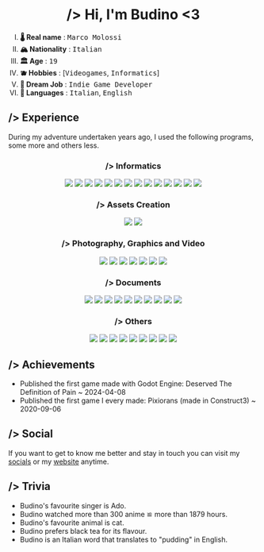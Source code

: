 <h1 align="center"> /> Hi, I'm <b>Budino</b> <3 </h1>


<ol type="I">
	<li><b>🌡️ Real name</b> : <kbd>Marco Molossi</kbd></li>
	<li><b>🏔️ Nationality</b> : <kbd>Italian</kbd></li>
	<li><b>🏛️ Age</b> : <kbd>19</kbd></li>
	<li><b>🫐 Hobbies</b> : [<kbd>Videogames</kbd>, <kbd>Informatics</kbd>]</li>
	<li><b>🌱 Dream Job</b> : <kbd>Indie Game Developer</kbd></li>
	<li><b>🍃 Languages</b> : <kbd>Italian</kbd>, <kbd>English</kbd></li>
</ol>

<h2> /> Experience </h2>

<p> During my adventure undertaken years ago, I used the following programs, some more and others less. </p>

<h3 align="center"> /> Informatics</h3>

<p align="center">
  <img src="https://img.shields.io/badge/Python-3.10-ffffff?style=for-the-badge&logo=python&logoColor=ffffff&labelColor=3776AB&color=ffffff">
  <img src="https://img.shields.io/badge/HTML-5-ffffff?style=for-the-badge&logo=html5&logoColor=ffffff&labelColor=E34F26&color=ffffff">
  <img src="https://img.shields.io/badge/CSS-3-ffffff?style=for-the-badge&logo=css3&logoColor=ffffff&labelColor=1572B6&color=ffffff">
  <img src="https://img.shields.io/badge/Markdown-000000?style=for-the-badge&logo=markdown&logoColor=ffffff&labelColor=000000">
  <img src="https://img.shields.io/badge/Git-2.39.1-ffffff?style=for-the-badge&logo=git&logoColor=ffffff&labelColor=F05032&color=ffffff">
  <img src="https://img.shields.io/badge/Visual_Studio_Code-007ACC?style=for-the-badge&logo=visualstudiocode&logoColor=ffffff&labelColor=007ACC">
  <img src="https://img.shields.io/badge/PyCharm-%23000000?style=for-the-badge&logo=pycharm&logoColor=ffffff&labelColor=%23000000">
  <img src="https://img.shields.io/badge/Code%3A%3ABlocks-%2341AD48?style=for-the-badge&logo=codeblocks&logoColor=ffffff&labelColor=%2341AD48">
  <img src="https://img.shields.io/badge/Atom-%23000000?style=for-the-badge&logoColor=ffffff&labelColor=000000">
  <img src="https://img.shields.io/badge/Godot-4.2.1-478CBF?style=for-the-badge&logo=Godot%20Engine&logoColor=%23FFFFFF&labelColor=478CBF&color=ffffff">
  <img src="https://img.shields.io/badge/Construct-3-ffffff?style=for-the-badge&logo=construct3&logoColor=000000&labelColor=cdb891">
  <img src="https://img.shields.io/badge/GameMaker-000000?style=for-the-badge&logo=gamemaker&logoColor=ffffff&labelColor=000000">
  <img src="https://img.shields.io/badge/RenPy-%23FF7F7F?style=for-the-badge&logo=renpy&logoColor=ffffff&labelColor=%23FF7F7F">
  <img src="https://img.shields.io/badge/Roblox_Studio-%2300A2FF?style=for-the-badge&logo=robloxstudio&logoColor=ffffff&labelColor=%2300A2FF">
<p>

<h3 align="center"> /> Assets Creation</h3>

<p align="center">
  <img src="https://img.shields.io/badge/Blender-E87D0D?style=for-the-badge&logo=blender&logoColor=ffffff&labelColor=E87D0D">
  <img src="https://img.shields.io/badge/Aseprite-7D929E?style=for-the-badge&logo=aseprite&logoColor=ffffff&labelColor=7D929E">
<p>

<h3 align="center"> /> Photography, Graphics and Video</h3>

<p align="center">
  <img src="https://img.shields.io/badge/Adobe_Lightroom-2024-ffffff?style=for-the-badge&logo=adobelightroomclassic&logoColor=%23FFFFFF&labelColor=31A8FF&color=ffffff">
  <img src="https://img.shields.io/badge/Adobe_Photoshop-2024-ffffff?style=for-the-badge&logo=adobephotoshop&logoColor=%23FFFFFF&labelColor=31A8FF&color=ffffff">
  <img src="https://img.shields.io/badge/Adobe_Illustrator-2024-ffffff?style=for-the-badge&logo=adobeillustrator&logoColor=%23FFFFFF&labelColor=FF9A00&color=ffffff">
  <img src="https://img.shields.io/badge/Adobe_InDesign-2024-ffffff?style=for-the-badge&logoColor=%23FFFFFF&labelColor=FF3366&color=ffffff">
  <img src="https://img.shields.io/badge/Adobe_Premiere_Pro-2024-ffffff?style=for-the-badge&logoColor=%23FFFFFF&labelColor=9999FF&color=ffffff">
  <img src="https://img.shields.io/badge/Adobe_After_Effects-2024-ffffff?style=for-the-badge&logoColor=%23FFFFFF&labelColor=9999FF&color=ffffff">
  <img src="https://img.shields.io/badge/DaVinci_Resolve-18.6-ffffff?style=for-the-badge&logo=davinciresolve&logoColor=%23FFFFFF&labelColor=233A51&color=ffffff">
</p>

<h3 align="center"> /> Documents</h3>

<p align="center">
  <img src="https://img.shields.io/badge/Micosoft_Word-2B579A?style=for-the-badge&logo=microsoftword&logoColor=ffffff&labelColor=2B579A">
  <img src="https://img.shields.io/badge/Micosoft_Excel-217346?style=for-the-badge&logo=microsoftexcel&logoColor=ffffff&labelColor=217346">
  <img src="https://img.shields.io/badge/Micosoft_Power_Point-B7472A?style=for-the-badge&logo=microsoftpowerpoint&logoColor=ffffff&labelColor=B7472A">
  <img src="https://img.shields.io/badge/Google_Docs-4285F4?style=for-the-badge&logo=googledocs&logoColor=ffffff&labelColor=4285F4">
  <img src="https://img.shields.io/badge/Microsoft_OneNote-%237719AA?style=for-the-badge&logo=microsoftonenote&logoColor=ffffff&labelColor=%237719AA">
  <img src="https://img.shields.io/badge/Google_Forms-7248B9?style=for-the-badge&logo=googleforms&logoColor=ffffff&labelColor=7248B9">
  <img src="https://img.shields.io/badge/Google_Sheets-34A853?style=for-the-badge&logo=googlesheets&logoColor=ffffff&labelColor=34A853">
  <img src="https://img.shields.io/badge/Google_Slides-FBBC04?style=for-the-badge&logo=googleslides&logoColor=000000&labelColor=FBBC04">
  <img src="https://img.shields.io/badge/LibreOffice_Calc-007C3C?style=for-the-badge&logo=libreofficecalc&logoColor=ffffff&labelColor=007C3C">
  <img src="https://img.shields.io/badge/LibreOffice_Writer-%23083FA6?style=for-the-badge&logo=libreofficewriter&logoColor=ffffff&labelColor=%23083FA6">
</p>

<h3 align="center"> /> Others</h3>

<p align="center">
  <img src="https://img.shields.io/badge/Chess.com-%2381B64C?style=for-the-badge&logo=chessdotcom&logoColor=ffffff&labelColor=81B64C">
  <img src="https://img.shields.io/badge/Diagrams.net-F08705?style=for-the-badge&logo=diagramsdotnet&logoColor=ffffff&labelColor=F08705">
  <img src="https://img.shields.io/badge/Duolingo-58CC02?style=for-the-badge&logo=duolingo&logoColor=ffffff&labelColor=58CC02">
  <img src="https://img.shields.io/badge/Arc-FCBFBD?style=for-the-badge&logo=arc&logoColor=000000&labelColor=FCBFBD">
  <img src="https://img.shields.io/badge/Opera_GX-%23EE2950?style=for-the-badge&logo=operagx&logoColor=ffffff&labelColor=%23EE2950">
  <img src="https://img.shields.io/badge/Firefox-%23FF7139?style=for-the-badge&logo=firefoxbrowser&logoColor=ffffff&labelColor=%23FF7139">
  <img src="https://img.shields.io/badge/Chrome-%234285F4?style=for-the-badge&logo=googlechrome&logoColor=ffffff&labelColor=%234285F4">
  <img src="https://img.shields.io/badge/Obsidian-%237C3AED?style=for-the-badge&logo=obsidian&logoColor=ffffff&labelColor=%237C3AED">
  <img src="https://img.shields.io/badge/Notion-%23000000?style=for-the-badge&logo=notion&logoColor=ffffff&labelColor=%23000000">
</p>

<h2> /> Achievements </h2>

- Published the first game made with Godot Engine: Deserved The Definition of Pain ~ 2024-04-08
- Published the first game I every made: Pixiorans (made in Construct3) ~ 2020-09-06

<h2> /> Social </h2>

If you want to get to know me better and stay in touch you can visit my <a href="https://marcomolossi.pages.dev/follow/">socials</a> or my <a href="https://marcomolossi.pages.dev/">website</a> anytime. 

<h2> /> Trivia </h2>

- Budino's favourite singer is Ado.
- Budino watched more than 300 anime ≌­ more than 1879 hours.
- Budino's favourite animal is cat.
- Budino prefers black tea for its flavour.
- Budino is an Italian word that translates to "pudding" in English.
